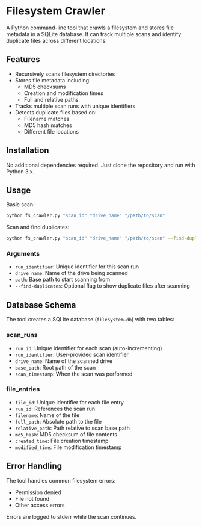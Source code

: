 # Filesystem Crawler

A Python command-line tool that crawls a filesystem and stores file metadata in a SQLite database. It can track multiple scans and identify duplicate files across different locations.

## Features

- Recursively scans filesystem directories
- Stores file metadata including:
  - MD5 checksums
  - Creation and modification times
  - Full and relative paths
- Tracks multiple scan runs with unique identifiers
- Detects duplicate files based on:
  - Filename matches
  - MD5 hash matches
  - Different file locations

## Installation

No additional dependencies required. Just clone the repository and run with Python 3.x.

## Usage

Basic scan:
```bash
python fs_crawler.py "scan_id" "drive_name" "/path/to/scan"
```

Scan and find duplicates:
```bash
python fs_crawler.py "scan_id" "drive_name" "/path/to/scan" --find-duplicates
```

### Arguments

- `run_identifier`: Unique identifier for this scan run
- `drive_name`: Name of the drive being scanned
- `path`: Base path to start scanning from
- `--find-duplicates`: Optional flag to show duplicate files after scanning

## Database Schema

The tool creates a SQLite database (`filesystem.db`) with two tables:

### scan_runs
- `run_id`: Unique identifier for each scan (auto-incrementing)
- `run_identifier`: User-provided scan identifier
- `drive_name`: Name of the scanned drive
- `base_path`: Root path of the scan
- `scan_timestamp`: When the scan was performed

### file_entries
- `file_id`: Unique identifier for each file entry
- `run_id`: References the scan run
- `filename`: Name of the file
- `full_path`: Absolute path to the file
- `relative_path`: Path relative to scan base path
- `md5_hash`: MD5 checksum of file contents
- `created_time`: File creation timestamp
- `modified_time`: File modification timestamp

## Error Handling

The tool handles common filesystem errors:
- Permission denied
- File not found
- Other access errors

Errors are logged to stderr while the scan continues.
